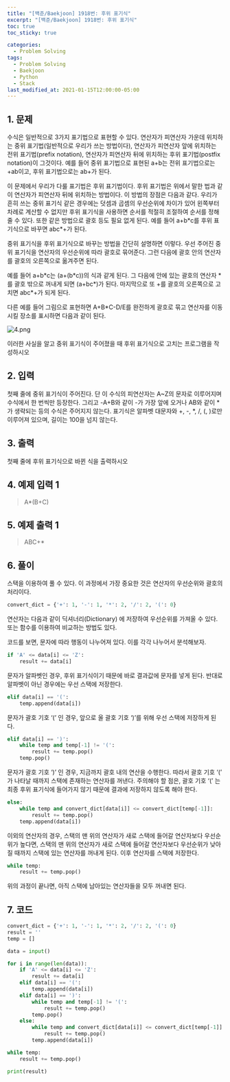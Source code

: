 ```yaml
---
title: "[백준/Baekjoon] 1918번: 후위 표기식"
excerpt: "[백준/Baekjoon] 1918번: 후위 표기식"
toc: true
toc_sticky: true

categories:
  - Problem Solving
tags:
  - Problem Solving
  - Baekjoon
  - Python
  - Stack
last_modified_at: 2021-01-15T12:00:00-05:00
---
```


## 1. 문제

수식은 일반적으로 3가지 표기법으로 표현할 수 있다. 연산자가 피연산자 가운데 위치하는 중위 표기법(일반적으로 우리가 쓰는 방법이다), 연산자가 피연산자 앞에 위치하는 전위 표기법(prefix notation), 연산자가 피연산자 뒤에 위치하는 후위 표기법(postfix notation)이 그것이다. 예를 들어 중위 표기법으로 표현된 a+b는 전위 표기법으로는 +ab이고, 후위 표기법으로는 ab+가 된다.

이 문제에서 우리가 다룰 표기법은 후위 표기법이다. 후위 표기법은 위에서 말한 법과 같이 연산자가 피연산자 뒤에 위치하는 방법이다. 이 방법의 장점은 다음과 같다. 우리가 흔히 쓰는 중위 표기식 같은 경우에는 덧셈과 곱셈의 우선순위에 차이가 있어 왼쪽부터 차례로 계산할 수 없지만 후위 표기식을 사용하면 순서를 적절히 조절하여 순서를 정해줄 수 있다. 또한 같은 방법으로 괄호 등도 필요 없게 된다. 예를 들어 a+b\*c를 후위 표기식으로 바꾸면 abc\*+가 된다.

중위 표기식을 후위 표기식으로 바꾸는 방법을 간단히 설명하면 이렇다. 우선 주어진 중위 표기식을 연산자의 우선순위에 따라 괄호로 묶어준다. 그런 다음에 괄호 안의 연산자를 괄호의 오른쪽으로 옮겨주면 된다.

예를 들어 a+b\*c는 (a+(b\*c))의 식과 같게 된다. 그 다음에 안에 있는 괄호의 연산자 \*를 괄호 밖으로 꺼내게 되면 (a+bc\*)가 된다. 마지막으로 또 +를 괄호의 오른쪽으로 고치면 abc\*+가 되게 된다.

다른 예를 들어 그림으로 표현하면 A+B\*C-D/E를 완전하게 괄호로 묶고 연산자를 이동시킬 장소를 표시하면 다음과 같이 된다.

![4.png](https://www.acmicpc.net/JudgeOnline/upload/201007/4.png)

이러한 사실을 알고 중위 표기식이 주어졌을 때 후위 표기식으로 고치는 프로그램을 작성하시오

## 2. 입력

첫째 줄에 중위 표기식이 주어진다. 단 이 수식의 피연산자는 A~Z의 문자로 이루어지며 수식에서 한 번씩만 등장한다. 그리고 -A+B와 같이 -가 가장 앞에 오거나 AB와 같이 \*가 생략되는 등의 수식은 주어지지 않는다. 표기식은 알파벳 대문자와 +, -, \*, /, (, )로만 이루어져 있으며, 길이는 100을 넘지 않는다.

## 3. 출력

첫째 줄에 후위 표기식으로 바뀐 식을 출력하시오

## 4. 예제 입력 1

> A\*(B+C)

## 5. 예제 출력 1

> ABC+\*

## 6. 풀이

스택을 이용하여 풀 수 있다. 이 과정에서 가장 중요한 것은 연산자의 우선순위와 괄호의 처리이다.

```python
convert_dict = {'+': 1, '-': 1, '*': 2, '/': 2, '(': 0}
```

연산자는 다음과 같이 딕셔너리(Dictionary) 에 저장하여 우선순위를 가져올 수 있다. 또는 함수를 이용하여 비교하는 방법도 있다.

코드를 보면, 문자에 따라 행동이 나누어져 있다. 이를 각각 나누어서 분석해보자.

```python
if 'A' <= data[i] <= 'Z':
    result += data[i]
```

문자가 알파벳인 경우, 후위 표기식이기 때문에 바로 결과값에 문자를 넣게 된다. 반대로 알파벳이 아닌 경우에는 우선 스택에 저장한다.

```python
elif data[i] == '(':
    temp.append(data[i])
```

문자가 괄호 기호 ‘(’ 인 경우, 앞으로 올 괄호 기호 ‘)’를 위해 우선 스택에 저장하게 된다.

```python
elif data[i] == ')':
    while temp and temp[-1] != '(':
        result += temp.pop()
    temp.pop()
```

문자가 괄호 기호 ‘)’ 인 경우, 지금까지 괄호 내의 연산을 수행한다. 따라서 괄호 기호 ‘(’ 가 나타날 때까지 스택에 존재하는 연산자를 꺼낸다. 주의해야 할 점은, 괄호 기호 ‘(’ 는 최종 후위 표기식에 들어가지 않기 때문에 결과에 저장하지 않도록 해야 한다.

```python
else:
    while temp and convert_dict[data[i]] <= convert_dict[temp[-1]]:
        result += temp.pop()
    temp.append(data[i])
```

이외의 연산자의 경우, 스택의 맨 위의 연산자가 새로 스택에 들어갈 연산자보다 우선순위가 높다면, 스택의 맨 위의 연산자가 새로 스택에 들어갈 연산자보다 우선순위가 낮아질 때까지 스택에 있는 연산자를 꺼내게 된다. 이후 연산자를 스택에 저장한다.

```python
while temp:
    result += temp.pop()
```

위의 과정이 끝나면, 아직 스택에 남아있는 연산자들을 모두 꺼내면 된다.

## 7. 코드

```python
convert_dict = {'+': 1, '-': 1, '*': 2, '/': 2, '(': 0}
result = ''
temp = []

data = input()

for i in range(len(data)):
    if 'A' <= data[i] <= 'Z':
        result += data[i]
    elif data[i] == '(':
        temp.append(data[i])
    elif data[i] == ')':
        while temp and temp[-1] != '(':
            result += temp.pop()
        temp.pop()
    else:
        while temp and convert_dict[data[i]] <= convert_dict[temp[-1]]:
            result += temp.pop()
        temp.append(data[i])

while temp:
    result += temp.pop()

print(result)

```
